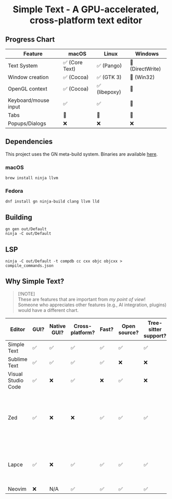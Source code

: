 <h1 align="center">Simple Text - A GPU-accelerated, cross-platform text editor</h1>

<!-- <p align="center">
  <img alt="Simple Text - A GPU-accelerated, cross-platform text editor"
       src="docs/simple-text.png">
</p> -->

## Progress Chart

| Feature              | macOS          | Linux         | Windows          |
| -------------------- | -------------- | ------------- | ---------------- |
| Text System          | ✅ (Core Text) | ✅ (Pango)    | 🚧 (DirectWrite) |
| Window creation      | ✅ (Cocoa)     | ✅ (GTK 3)    | 🚧 (Win32)       |
| OpenGL context       | ✅ (Cocoa)     | ✅ (libepoxy) | 🚧               |
| Keyboard/mouse input | ✅             | ✅            | 🚧               |
| Tabs                 | 🚧             | 🚧            | 🚧               |
| Popups/Dialogs       | ❌             | ❌            | ❌               |

## Dependencies

This project uses the GN meta-build system. Binaries are available [here](https://gn.googlesource.com/gn#getting-a-binary).

### macOS

`brew install ninja llvm`

### Fedora

`dnf install gn ninja-build clang llvm lld`

## Building

```
gn gen out/Default
ninja -C out/Default
```

## LSP

```
ninja -C out/Default -t compdb cc cxx objc objcxx > compile_commands.json
```

## Why Simple Text?

> [!NOTE]\
> These are features that are important from _my point of view_!\
> Someone who appreciates other features (e.g., AI integration, plugins) would have a different chart.

| Editor             | GUI? | Native GUI? | Cross-platform? | Fast? | Open source? | Tree-sitter support? | LSP support? | Simple codebase? | Notes                                                                        |
| ------------------ | ---- | ----------- | --------------- | ----- | ------------ | -------------------- | ------------ | ---------------- | ---------------------------------------------------------------------------- |
| Simple Text        | ✅   | ✅          | ✅              | ✅    | ✅           | ✅                   | ✅           | ✅               |                                                                              |
| Sublime Text       | ✅   | ✅          | ✅              | ✅    | ❌           | ❌                   | ✅           | N/A              | Very nearly perfect!                                                         |
| Visual Studio Code | ✅   | ❌          | ✅              | ❌    | ✅           | ❌                   | ✅           | ❌               |                                                                              |
| Zed                | ✅   | ❌          | ❌              | ✅    | ✅           | ✅                   | ✅           | ❌               | Contains a _lot_ of arguably unnecessary features, such as AI and voice chat |
| Lapce              | ✅   | ❌          | ✅              | ✅    | ✅           | ✅                   | ✅           | ❌               | GUI doesn't feel super polished, at least on macOS (e.g., blurry fonts)      |
| Neovim             | ❌   | N/A         | ✅              | ✅    | ✅           | ✅                   | ✅           | ❌               |                                                                              |
